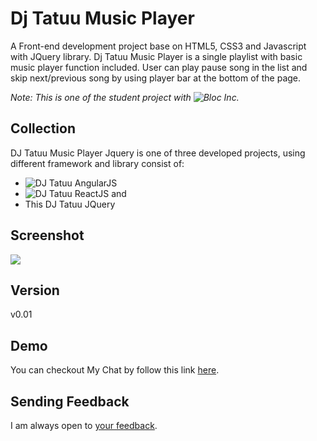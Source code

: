 # Dj Tatuu Music Player
A Front-end development project base on HTML5, CSS3 and Javascript with JQuery library. Dj Tatuu Music Player is a single playlist with basic music player function included. User can play pause song in the list and skip next/previous song by using player bar at the bottom of the page.

*Note: This is one of the student project with ![Bloc Inc.](https://www.bloc.io/)*

## Collection
DJ Tatuu Music Player Jquery is one of three developed projects, using different framework and library consist of:
- ![DJ Tatuu AngularJS](https://github.com/bakhumhlea/dj-Tatuu-AngularJS)
- ![DJ Tatuu ReactJS](https://github.com/bakhumhlea/dj-Tatuu-React) and
- This DJ Tatuu JQuery

## Screenshot

![](/assets/images/dj-tatuu-01.jpg)

## Version
v0.01

## Demo
You can checkout My Chat by follow this link [here](https://djtatuu.netlify.com/). 

## Sending Feedback
I am always open to [your feedback](https://github.com/bakhumhlea/dj-Tatuu-Jquery/issues).
